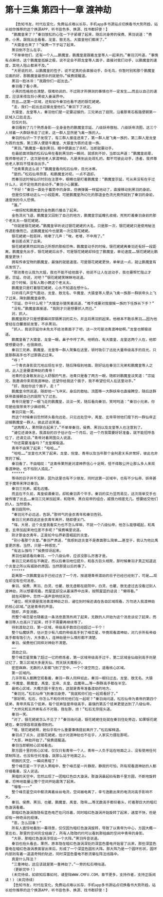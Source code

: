 # 第十三集 第四十一章 渡神劫
        【告知书友，时代在变化，免费站点难以长存，手机app多书源站点切换看书大势所趋，站长给你推荐的这个换源APP，听书音色多、换源、找书都好使！】
       “鹏魔皇来了？”秦羽放松的心弦一下子紧绷了起来，随后对身旁的侯费、黑羽说道：“费费，小黑，跟我出去看看，龙皇、敖无名、大猿皇他们都来了。”
       “大猿皇也来了？”侯费一下子站了起来。
       黑羽倒不怎么在乎。
       “不单单他们，还有一个人……鹏魔皇，鹏魔皇是跟着龙皇等人一起来的。”秦羽沉吟道，“事情有点麻烦，这个鹏魔皇孤僻之极，说不定会不顾龙皇等人面子，直接对我们动手，以鹏魔皇的速度，其他人阻止都来不及。”
       “大哥说的对，以鹏魔皇的性子，说不定真的会直接动手，杂毛鸟，你暂时别和那个鹏魔皇见面的好，那鹏魔皇最想杀的就是你。”侯费提醒道。
       黑羽一脸冰冷：“我跟你们一起出去。”
       秦羽看了看小黑。
       小黑的性格他也清楚，很难劝说的，不过刚才所猜测的事情也不一定发生……而且以自己的速度，应该来得及将小黑收入姜澜界中。
       而且……这第一区域，还有如今秦羽也看不透的银花姥姥。
       “走，我们一起出去迎接龙皇他们。”秦羽下了决定。
       大猿皇、龙皇等人，秦羽他们是一定要迎接的，三兄弟出了庭院，沿着那青石板路便朝第一区域入口处走去。
       仅仅片刻。
       秦羽看到了几个熟悉身影——全身金色的鹏魔皇宗延、八级妖帝敖枯、八级妖帝流图，这三个人领着一大群妖帝走了过来，这一群人显然是飞禽一族的人。
       秦羽的仙识一下子发现了，有三群人接连进来了，第一群人是飞禽一族的，第二群人是龙皇为首的龙族，第三群人便是牛魔皇、大猿皇为首的走兽一族。
       “黑羽。”鹏魔皇一看到黑羽，眼中便露出了杀机，当即就要动手。
       在最前面领路的松石仙帝在看到黑羽的一瞬间，就感到不妙，当即出声道：“鹏魔皇前辈，我师尊他说了，这次是他老人家渡神劫，凡是来到此处观礼的，都不可彼此动手，违者，我师尊他老人家将不惜亲自出手。”
       “池青果真这么说？”鹏魔皇看向松石仙帝，目光冰寒。
       “是的。”松石仙帝昂首，和鹏魔皇对视，一点不退却。
       而秦羽这时候仙识时刻在注意中，眼睛也是盯着鹏魔皇：“鹏魔皇宗延，可从来没有在乎过什么人，说不定他真的会动手。”秦羽小心翼翼。
       “不好！”秦羽一直处于蓄势中的身体，仿佛弹簧一样猛地动了，直接移动到黑羽的身前。
       但是仅仅移动这么一小段距离，可是鹏魔皇所幻化的那道金色流光竟然就到了秦羽的身前，速度快的令人恐惧。
       “蓬。”
       一根拐杖和鹏魔皇的金色鹏爪撞击了起来。
       金色流光飞退，鹏魔皇又回到了自己的地方，鹏魔皇宗延瞳孔收缩，死死盯着秦羽身前的那个老太太——银花姥姥。
       “你就是银花姥姥。”鹏魔皇早听说过银花姥姥的大名，只是那一次，银花姥姥只是使用秘法传递影像而已，这鹏魔皇如今也是第一次见银花姥姥。
       银花姥姥一脸慈祥，咳嗽了几声：“唉，老喽，不中用了。”
       秦羽差点笑了出来。
       银花姥姥果然如同自己所想的那般恐怖，鹏魔皇动手的时候，银花姥姥离秦羽还有好一段距离，鹏魔皇先出手，银花姥姥后出手，可是银花姥姥却挡住了鹏魔皇，单论速度……银花姥姥比鹏魔皇更快！
       拥有传承宝物的鹏魔皇，最强的就是速度。可是银花姥姥更快，单单这一点，就让鹏魔皇有点发怵了。
       “那池青也认我为大姐，我也不能不给他面子，他说不让人在这动手，我也要帮忙阻止才是。宗延，你说，对吧？”银花姥姥笑眯眯地说道。
       这个时候，没有人敢小瞧这个老太太。
       鹏魔皇只是盯着银花姥姥，心头不知道在想什么。
       只听得几声空气震动，龙皇、敖无名、牛魔皇、大猿皇等人便从飞禽一族那一群妖帝头上飞了过来，降到鹏魔皇身旁。
       “宗延，你干什么呢？”大猿皇孙猿笑着说道，“难不成要对我猿猴一族的下任族长下手？”
       “没有。”鹏魔皇直接道，“我刚才只是想要抓人而已。”
       对，抓人。
       鹏魔皇刚才只是想要瞬间禁锢黑羽的实力，并且将黑羽抓起来。他根本不敢杀黑羽……因为他曾经在白馨面前发誓，不杀黑羽。
       “抓人，我说宗延你未免太不给池青面子了吧，这一次可是池青渡神劫啊。”龙皇也揶揄说道。
       鹏魔皇看了大猿皇、龙皇一眼，鼻子中哼了声。他明白，有大猿皇、龙皇这两个人在，他即使想要动手，也很麻烦。
       秦羽三兄弟、鹏魔皇、龙皇等一群人聚集在这里，顿时吸引了远处大量帝级高手的目光，只是那群高手也不过那靠近过来。
       “呼！”
       一个青衣身影突兀地出现在半空，随后降临到地面，刚好站在秦羽三兄弟和鹏魔皇等人之间，此人正是要渡神劫的青帝！
       池青的全身散发出让人舒服的气息，池青只是看了两方一眼，随即对鹏魔皇淡笑道：“宗延兄，我邀请你来观我渡神劫，还望你给我这个面子，我不希望任何人在这里动手。”
       “好，我给你这个面子，走！”
       鹏魔皇冷然说道，随即他一飞冲天，身后的敖枯、流图等一大群妖帝也直接腾空，随后这群妖帝直接朝自己的庭院飞了过去。
       青帝只是瞥了一眼飞走的鹏魔皇，淡淡一笑，随后看向秦羽，笑呵呵道：“秦羽小兄弟，你可是给我带来不少麻烦啊。”
       秦羽只能一笑。
       而这个时候秦羽忽然转头看向远处，只见远处空中，禹皇、玄帝带领他们麾下的一群仙帝正迎接鹏魔皇一群人，彼此还谈笑着。
       “这两帮人，果然联合起来了。”不单单秦羽，侯费、黑羽以及龙皇等人也注意到了。
       “诸位还请休息，我渡劫的日子估计在一个月后，这一个月我需要好好准备，就不能招呼各位了，还请见谅。”青帝对着周围众人说道。
       “你还需要准备吗？”龙皇揶揄道。
       青帝不由笑了起来：“哈哈……”
       “哈哈……”龙皇也大笑了起来，龙皇、倪皇、青帝以及当年那个金刑君关系非常好，彼此也非常的了解。
       秦羽看了，不由暗叹：“这青帝果然是对渡神界信心十足啊，怪不得敢公开让那么多人来观看渡神劫，也不怕别人捣乱。”
       ******
       等待的日子并不无聊，因为这里也有不少朋友，同时这第一区域中，也有不少仙帝、妖帝甚至于魔帝来拜访秦羽。
       秦羽三兄弟，威名远播。
       而且在不久前，禹皇偷袭秦羽，却和秦羽弄个平手。秦羽的实力显而易见，这次简单交手也被传播了出去……秦羽三兄弟加起来，和隐帝、黑白双帝的组合，威慑力相差无几。想要结交他们的人，当然很多。
       秦羽庭院中。
       “秦羽兄不必远送，告辞。”那帅气的金衣青年和秦羽告别。
       秦羽三兄弟目送这金衣青年离开，随即便关门。
       “嗨，大哥，这个炎皇我看实力也不怎么样嘛，不就一个八级仙帝，他怎么能够崛起，和禹皇、玄帝加起来地位差不多呢？”侯费嘴里说道。
       刚才那金衣青年，正是如今仙界新晋崛起的炎皇。
       “别小看那个炎皇。”秦羽严肃道，“我感到这炎皇不是表面那么简单……甚至于，我认为他比禹皇更厉害。当然，只是一种感觉。”
       “有这么强吗？”侯费惊讶起来。
       黑羽也疑惑看向秦羽，一个八级仙帝，应该没那么厉害才是。
       秦羽三兄弟现在不确定，而以后秦羽地位提升，和各方巨头相聚，那时候秦羽才真正知道这个炎皇之所以有威胁的原因。当然那是以后的事了。
       ******
       距离那一次鹏魔皇出手已经过去了一个月，按道理青帝渡劫的日子已经已经到了，可是……现在却没有任何消息。
       秦羽、侯费、黑羽、白灵、也瞿、敖无虚都在庭院中，白灵、也瞿、敖无虚过去没看过别人渡神劫，所以想要观看。而屋蓝却没从姜澜界中出来，按照屋蓝的话说：“懒得看。”
       就在闲聊中，忽然一道声音响彻天空。
       “诸位，明天便是我池青渡神劫之日，诸位到时候还请在各自区域观看，万勿进入我渡神劫的核心区域。”这是青帝的声音。
       随即，声音消散。
       而整个峰峦星也随着这一条消息震荡热闹了起来，无数的人开始为这个消息谈论了起来，而秦羽等人也高兴了起来，终于不需要再继续等了。
       待到渡劫之日，第一区域，帝级高手数目已经超过一千个！
       整个仙魔妖界，估计至少有八成的帝级高手到了峰峦星，毕竟观看渡神劫，对几乎所有帝级高手都有吸引力，大多数人，连神劫是什么情形都不清楚。
       秦羽、侯费他们同样对神劫不清楚。
       ……
       渡劫之日。
       整个峰峦星聚集了超过一亿的修炼者，第一区域帝级高手过千，第二区域金仙级别高手则是过亿了，第三区域大多是天仙，而天妖天魔极少。
       密密麻麻，无数的人影都飞到了空中，一个个凌空而立，遥看核心区域。
       第一区域内。
       几乎所有人都腾空观看着，秦羽一群人同样如此，秦羽一眼扫过去，龙皇、敖无名、大猿皇、牛魔皇、鹏魔皇、禹皇、玄帝、炎皇、血魔帝……等一群群高手都在半空。
       最核心区域，大概方圆十里左右，这就是青帝准备渡劫的地方。
       “秦羽兄。”松石仙帝飞到秦羽身旁，“我就和你们在一起观看好了。”
       “那好啊，松石，你怎么不和你师兄他们在一起呢？”秦羽询问道，松石仙帝为青帝的第四个徒弟，青帝共有五个徒弟，每个徒弟皆是帝级高手，最强的第五个徒弟更是达到了八级仙帝。
       “大师兄和五师弟有点不对路，我在那，烦！”松石无奈摇头道。
       秦羽一笑。
       “对了，银花姥姥怎么不见了？”秦羽询问道，银花姥姥住处就在秦羽住处旁边，如果银花姥姥在，秦羽很容易就看得到的。
       “哦，银花姥姥啊，她似乎有什么重要事情提前离开了。”松石解释道。
       秦羽点了点头，这银花姥姥，估计对渡神劫也不在乎，人家实力摆在那呢。
       “大哥，神劫开始了。”侯费提醒道。
       秦羽当即朝核心区域看去。
       那方圆十里的核心区域，仅仅只有青帝一个人，青帝一人负手站在地面之上，没有使用任何禁制阵法，也没有任何准备，就那么站于地面之上。
       明朗的天空，一瞬间黑暗了！
       整个峰峦星一下子进入黑暗中，整个峰峦星一片静寂，静寂的可怕，所有观看渡神劫的人都仔细看着，没人说话。
       黑暗的天空中，忽然出现了一团暗红色巨大漩涡，那漩涡最起码有数千里方圆，不断地旋转着，恐怖地能量让整个空间开始震荡了起来。
       “嗤嗤~~~~”
       整个峰峦星空间中都流离着丝丝电流，空间被电离了，幸亏逸散出来的电流对高手影响不大。
       秦羽、侯费、黑羽、也瞿、鹏魔皇、禹皇、隐帝……等无数高手都仰着头，盯着那巨大的暗红色漩涡看着。
       那暗红色漩涡隐隐有蓝色电芒在闪烁着，同时暗红色漩涡开始旋转了起来，速度不快，但是却有一种奇异的规律。
       “恩，怎么回事？”
       所有人震惊地看到一幕场景，仅仅因为暗红色漩涡旋转，导致了以青帝为中心，方圆大概一里左右，那里的空间完全扭曲了，所有人隐隐约约可以看到那扭曲的空间中青帝的身影。
       “大哥，那暗红色漩涡浮现出一个大阵。”黑羽传音说道。
       秦羽也抬头看去，果然，原本隐在暗红色漩涡深处的深蓝色雷电开始冒了出来，那些深蓝色雷电在暗红色漩涡表面冒出来后，形成了一个深蓝色圆形大阵。那大阵乃是一个圆环形状，圆环内部则有着一道道奇特的轨迹，同时深蓝色雷电不断流窜在阵法线路中。
       真是什么阵法？
       “三重神劫，这应该就是第一重神劫了。”一旁的松石嘀咕道。
       （更新完毕！）
       (未完待续，如欲知后事如何，请登陆WWW.CMFU.COM，章节更多，支持作者，支持正版阅读！)（未完待续）
       【告知书友，时代在变化，免费站点难以长存，手机app多书源站点切换看书大势所趋，站长给你推荐的这个换源APP，听书音色多、换源、找书都好使！】